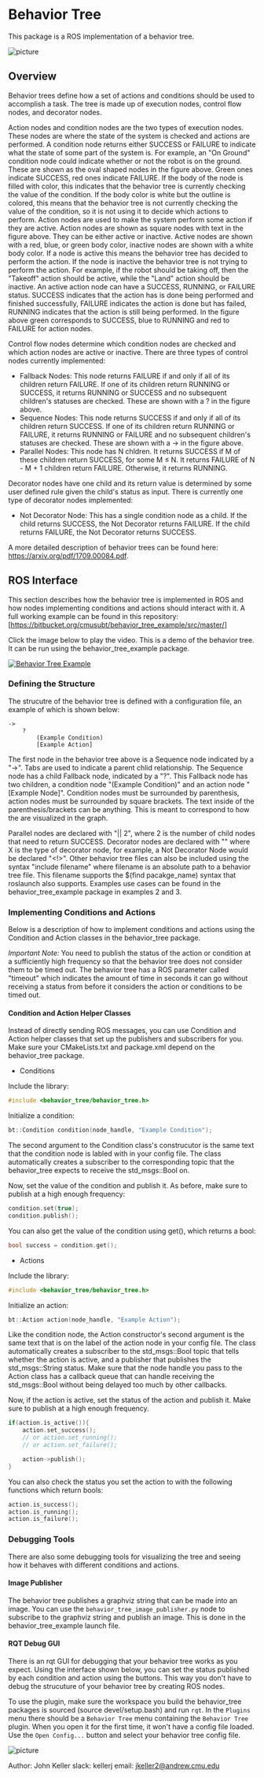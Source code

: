 # Behavior Tree

This package is a ROS implementation of a behavior tree.

![picture](images/rviz_example.png)

## Overview

Behavior trees define how a set of actions and conditions should be used to accomplish a task. The tree is made up of execution nodes, control flow nodes, and decorator nodes.

Action nodes and condition nodes are the two types of execution nodes. These nodes are where the state of the system is checked and actions are performed. A condition node returns either SUCCESS or FAILURE to indicate what the state of some part of the system is. For example, an "On Ground" condition node could indicate whether or not the robot is on the ground. These are shown as the oval shaped nodes in the figure above. Green ones indicate SUCCESS, red ones indicate FAILURE. If the body of the node is filled with color, this indicates that the behavior tree is currently checking the value of the condition. If the body color is white but the outline is colored, this means that the behavior tree is not currently checking the value of the condition, so it is not using it to decide which actions to perform. Action nodes are used to make the system perform some action if they are active. Action nodes are shown as square nodes with text in the figure above. They can be either active or inactive. Active nodes are shown with a red, blue, or green body color, inactive nodes are shown with a white body color. If a node is active this means the behavior tree has decided to perform the action. If the node is inactive the behavior tree is not trying to perform the action. For example, if the robot should be taking off, then the "Takeoff" action should be active, while the "Land" action should be inactive. An active action node can have a SUCCESS, RUNNING, or FAILURE status. SUCCESS indicates that the action has is done being performed and finished successfully, FAILURE indicates the action is done but has failed, RUNNING indicates that the action is still being performed. In the figure above green corresponds to SUCCESS, blue to RUNNING and red to FAILURE for action nodes.

Control flow nodes determine which condition nodes are checked and which action nodes are active or inactive. There are three types of control nodes currently implemented:

- Fallback Nodes: This node returns FAILURE if and only if all of its children return FAILURE. If one of its children return RUNNING or SUCCESS, it returns RUNNING or SUCCESS and no subsequent children's statuses are checked. These are shown with a ? in the figure above.
- Sequence Nodes: This node returns SUCCESS if and only if all of its children return SUCCESS. If one of its children return RUNNING or FAILURE, it returns RUNNING or FAILURE and no subsequent children's statuses are checked. These are shown with a → in the figure above.
- Parallel Nodes: This node has N chldren. It returns SUCCESS if M of these children return SUCCESS, for some M ≤ N. It returns FAILURE of N - M + 1 children return FAILURE. Otherwise, it returns RUNNING.

Decorator nodes have one child and its return value is determined by some user defined rule given the child's status as input. There is currently one type of decorator nodes implemented:

- Not Decorator Node: This has a single condition node as a child. If the child returns SUCCESS, the Not Decorator returns FAILURE. If the child returns FAILURE, the Not Decorator returns SUCCESS.

A more detailed description of behavior trees can be found here: https://arxiv.org/pdf/1709.00084.pdf.

## ROS Interface

This section describes how the behavior tree is implemented in ROS and how nodes implementing conditions and actions should interact with it. A full working example can be found in this repository: [https://bitbucket.org/cmusubt/behavior_tree_example/src/master/]

Click the image below to play the video. This is a demo of the behavior tree. It can be run using the behavior_tree_example package.

[![Behavior Tree Example](http://img.youtube.com/vi/-xRF52uCHo8/0.jpg)](https://www.youtube.com/watch?v=-xRF52uCHo8 "Behavior Tree Example")

### Defining the Structure

The strucutre of the behavior tree is defined with a configuration file, an example of which is shown below:

```
->
	?
		(Example Condition)
		[Example Action]
```

The first node in the behavior tree above is a Sequence node indicated by a "->". Tabs are used to indicate a parent chlid relationship. The Sequence node has a child Fallback node, indicated by a "?". This Fallback node has two children, a condition node "(Example Condition)" and an action node "\[Example Node\]". Condition nodes must be surrounded by parenthesis, action nodes must be surrounded by square brackets. The text inside of the parenthesis/brackets can be anything. This is meant to correspond to how the are visualized in the graph.

Parallel nodes are declared with "|| 2", where 2 is the number of child nodes that need to return SUCCESS. Decorator nodes are declared with "<X>" where X is the type of decorator node, for example, a Not Decorator Node would be declared "<!>". Other behavior tree files can also be included using the syntax "include filename" where filename is an absolute path to a behavior tree file. This filename supports the $(find pacakge_name) syntax that roslaunch also supports. Examples use cases can be found in the behavior_tree_example package in examples 2 and 3.

### Implementing Conditions and Actions

Below is a description of how to implement conditions and actions using the Condition and Action classes in the behavior_tree package.

*Important Note:* You need to publish the status of the action or condition at a sufficiently high frequency so that the behavior tree does not consider them to be timed out. The behavior tree has a ROS parameter called "timeout" which indicates the amount of time in seconds it can go without receiving a status from before it considers the action or conditions to be timed out.

#### Condition and Action Helper Classes

Instead of directly sending ROS messages, you can use Condition and Action helper classes that set up the publishers and subscribers for you. Make sure your CMakeLists.txt and package.xml depend on the behavior_tree package.

- Conditions

Include the library:

```c++
#include <behavior_tree/behavior_tree.h>
```

Initialize a condition:

```c++
bt::Condition condition(node_handle, "Example Condition");
```

The second argument to the Condition class's construcutor is the same text that the condition node is labled with in your config file. The class automatically creates a subscriber to the corresponding topic that the behavior_tree expects to receive the std_msgs::Bool on.

Now, set the value of the condition and publish it. As before, make sure to publish at a high enough frequency:

```c++
condition.set(true);
condition.publish();
```

You can also get the value of the condition using get(), which returns a bool:

```c++
bool success = condition.get();
```

- Actions

Include the library:

```c++
#include <behavior_tree/behavior_tree.h>
```

Initialize an action:

```c++
bt::Action action(node_handle, "Example Action");
```

Like the condition node, the Action constructor's second argument is the same text that is on the label of the action node in your config file. The class automatically creates a subscriber to the std_msgs::Bool topic that tells whether the action is active, and a publisher that publishes the std_msgs::String status. Make sure that the node handle you pass to the Action class has a callback queue that can handle receiving the std_msgs::Bool without being delayed too much by  other callbacks.

Now, if the action is active, set the status of the action and publish it. Make sure to publish at a high enough frequency.

```c++
if(action.is_active()){
	action.set_success();
	// or action.set_running();
	// or action.set_failure();

	action->publish();
}
```

You can also check the status you set the action to with the following functions which return bools:

```c++
action.is_success();
action.is_running();
action.is_failure();
```

### Debugging Tools

There are also some debugging tools for visualizing the tree and seeing how it behaves with different conditions and actions.

#### Image Publisher

The behavior tree publishes a graphviz string that can be made into an image. You can use the `behavior_tree_image_publisher.py` node to subscribe to the graphviz string and publish an image. This is done in the behavior_tree_example launch file.

#### RQT Debug GUI

There is an rqt GUI for debugging that your behavior tree works as you expect. Using the interface shown below, you can set the status published by each condition and action using the buttons. This way you don't have to debug the strucuture of your behavior tree by creating ROS nodes.

To use the plugin, make sure the workspace you build the behavior_tree packages is sourced (source devel/setup.bash) and run `rqt`. In the `Plugins` menu there should be a `Behavior Tree` menu containing the `Behavior Tree` plugin. When you open it for the first time, it won't have a config file loaded. Use the `Open Config...` button and select your behavior tree config file.

![picture](images/behavior_tree_rqt.png)


Author: John Keller slack: kellerj email: jkeller2@andrew.cmu.edu